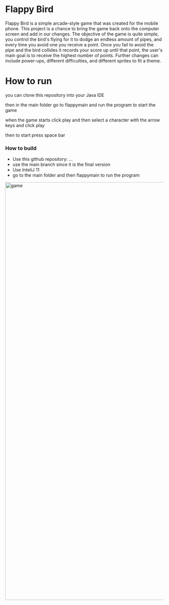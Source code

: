 # Flappy Bird
Flappy Bird is a simple arcade-style game that was created for the mobile phone. This project is a chance to bring the game back onto the computer screen and add in our changes. The objective of the game is quite simple, you control the bird's flying for it to dodge an endless amount of pipes, and every time you avoid one you receive a point. Once you fail to avoid the pipe and the bird collides it records your score up until that point, the user's main goal is to receive the highest number of points. Further changes can include power-ups, different difficulties, and different sprites to fit a theme.



# How to run
you can clone this repository into your Java IDE 

then in the main folder go to flappymain and run the program to start the game

when the game starts click play and then select a character with the arrow keys and click play 

then to start press space bar


### How to build
- Use this github repository: ... 
- use the main branch since it is the final version 
- Use InteliJ 11
- go to the main folder and then flappymain to run the program
<img width="1326" alt="game" src="https://github.com/user-attachments/assets/c0ffe483-0fcc-4ab1-ae3a-3f74d6fc1232">
